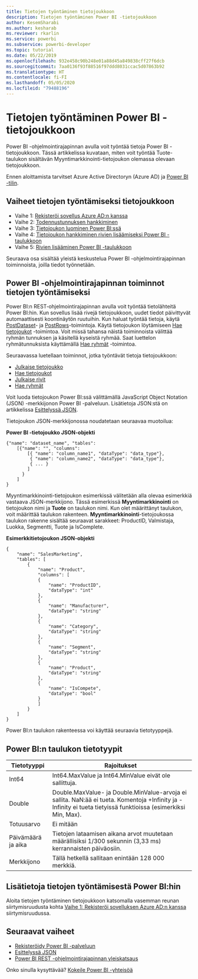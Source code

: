 ```yaml
---
title: Tietojen työntäminen tietojoukkoon
description: Tietojen työntäminen Power BI -tietojoukkoon
author: KesemSharabi
ms.author: kesharab
ms.reviewer: rkarlin
ms.service: powerbi
ms.subservice: powerbi-developer
ms.topic: tutorial
ms.date: 05/22/2019
ms.openlocfilehash: 932e458c90b248e01a88d45a849838cff27f6dcb
ms.sourcegitcommit: 7aa0136f93f88516f97ddd8031ccac5d07863b92
ms.translationtype: HT
ms.contentlocale: fi-FI
ms.lasthandoff: 05/05/2020
ms.locfileid: "79488196"
---
```

# <a name="push-data-into-a-power-bi-dataset"></a>Tietojen työntäminen Power BI -tietojoukkoon

Power BI -ohjelmointirajapinnan avulla voit työntää tietoja Power BI -tietojoukkoon. Tässä artikkelissa kuvataan, miten voit työntää Tuote-taulukon sisältävän Myyntimarkkinointi-tietojoukon olemassa olevaan tietojoukkoon.

Ennen aloittamista tarvitset Azure Active Directoryn (Azure AD) ja [Power BI -tilin](../embedded/create-an-azure-active-directory-tenant.md).

## <a name="steps-to-push-data-into-a-dataset"></a>Vaiheet tietojen työntämiseksi tietojoukkoon

* Vaihe 1: [Rekisteröi sovellus Azure AD:n kanssa ](../embedded/register-app.md)
* Vaihe 2: [Todennustunnuksen hankkiminen](walkthrough-push-data-get-token.md)
* Vaihe 3: [Tietojoukon luominen Power BI:ssä](walkthrough-push-data-create-dataset.md)
* Vaihe 4: [Tietojoukon hankkiminen rivien lisäämiseksi Power BI -taulukkoon](walkthrough-push-data-get-datasets.md)
* Vaihe 5: [Rivien lisääminen Power BI -taulukkoon](walkthrough-push-data-add-rows.md)

Seuraava osa sisältää yleistä keskustelua Power BI -ohjelmointirajapinnan toiminnoista, joilla tiedot työnnetään.

## <a name="power-bi-api-operations-to-push-data"></a>Power BI -ohjelmointirajapinnan toiminnot tietojen työntämiseksi

Power BI:n REST‑ohjelmointirajapinnan avulla voit työntää tietolähteitä Power BI:hin. Kun sovellus lisää rivejä tietojoukkoon, uudet tiedot päivittyvät automaattisesti koontinäytön ruutuihin. Kun haluat työntää tietoja, käytä [PostDataset](https://docs.microsoft.com/rest/api/power-bi/pushdatasets/datasets_postdataset)- ja [PostRows](https://docs.microsoft.com/rest/api/power-bi/pushdatasets/datasets_postrows)-toimintoja. Käytä tietojoukon löytämiseen [Hae tietojoukot](https://docs.microsoft.com/rest/api/power-bi/datasets/getdatasets) -toimintoa. Voit missä tahansa näistä toiminnoista välittää ryhmän tunnuksen ja käsitellä kyseistä ryhmää. Saat luettelon ryhmätunnuksista käyttämällä [Hae ryhmät](https://docs.microsoft.com/rest/api/power-bi/groups/getgroups) -toimintoa.

Seuraavassa luetellaan toiminnot, jotka työntävät tietoja tietojoukkoon:

* [Julkaise tietojoukko](https://docs.microsoft.com/rest/api/power-bi/pushdatasets/datasets_postdataset)
* [Hae tietojoukot](https://docs.microsoft.com/rest/api/power-bi/datasets/getdatasets)
* [Julkaise rivit](https://docs.microsoft.com/rest/api/power-bi/pushdatasets/datasets_postrows)
* [Hae ryhmät](https://docs.microsoft.com/rest/api/power-bi/groups/getgroups)

Voit luoda tietojoukon Power BI:ssä välittämällä JavaScript Object Notation (JSON) -merkkijonon Power BI -palveluun. Lisätietoja JSON:stä on artikkelissa [Esittelyssä JSON](https://json.org/).

Tietojoukon JSON-merkkijonossa noudatetaan seuraavaa muotoilua:

**Power BI -tietojoukko JSON-objekti**

    {"name": "dataset_name", "tables":
        [{"name": "", "columns":
            [{ "name": "column_name1", "dataType": "data_type"},
             { "name": "column_name2", "dataType": "data_type"},
             { ... }
            ]
          }
        ]
    }

Myyntimarkkinointi-tietojoukon esimerkissä välitetään alla olevaa esimerkkiä vastaava JSON-merkkijono. Tässä esimerkissä **Myyntimarkkinointi** on tietojoukon nimi ja **Tuote** on taulukon nimi. Kun olet määrittänyt taulukon, voit määrittää taulukon rakenteen. **Myyntimarkkinointi**-tietojoukossa taulukon rakenne sisältää seuraavat sarakkeet: ProductID, Valmistaja, Luokka, Segmentti, Tuote ja IsComplete.

**Esimerkkitietojoukon JSON-objekti**

    {
        "name": "SalesMarketing",
        "tables": [
            {
                "name": "Product",
                "columns": [
                {
                    "name": "ProductID",
                    "dataType": "int"
                },
                {
                    "name": "Manufacturer",
                    "dataType": "string"
                },
                {
                    "name": "Category",
                    "dataType": "string"
                },
                {
                    "name": "Segment",
                    "dataType": "string"
                },
                {
                    "name": "Product",
                    "dataType": "string"
                },
                {
                    "name": "IsCompete",
                    "dataType": "bool"
                }
                ]
            }
        ]
    }

Power BI:n taulukon rakenteessa voi käyttää seuraavia tietotyyppejä.

## <a name="power-bi-table-data-types"></a>Power BI:n taulukon tietotyypit

| **Tietotyyppi** | **Rajoitukset** |
| --- | --- |
| Int64 |Int64.MaxValue ja Int64.MinValue eivät ole sallittuja. |
| Double |Double.MaxValue- ja Double.MinValue-arvoja ei sallita. NaN:ää ei tueta. Komentoja +Infinity ja -Infinity ei tueta tietyissä funktioissa (esimerkiksi Min, Max). |
| Totuusarvo |Ei mitään |
| Päivämäärä ja aika |Tietojen lataamisen aikana arvot muutetaan määrällisiksi 1/300 sekunnin (3,33 ms) kerrannaisten päiväosiin. |
| Merkkijono |Tällä hetkellä sallitaan enintään 128 000 merkkiä. |

## <a name="learn-more-about-pushing-data-into-power-bi"></a>Lisätietoja tietojen työntämisestä Power BI:hin

Aloita tietojen työntäminen tietojoukkoon katsomalla vasemman reunan siirtymisruudusta kohta [Vaihe 1: Rekisteröi sovelluksen Azure AD:n kanssa](../embedded/register-app.md) siirtymisruudussa.

## <a name="next-steps"></a>Seuraavat vaiheet

* [Rekisteröidy Power BI -palveluun](../embedded/create-an-azure-active-directory-tenant.md)  
* [Esittelyssä JSON](https://json.org/)  
* [Power BI REST -ohjelmointirajapinnan yleiskatsaus](overview-of-power-bi-rest-api.md)  

Onko sinulla kysyttävää? [Kokeile Power BI -yhteisöä](https://community.powerbi.com/)